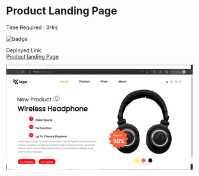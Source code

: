 # Product Landing Page
Time Required : 3Hrs

![badge](https://img.shields.io/badge/Home-Product-sucess)

Deployed Link:  
[Product landing Page](https://product-buy-page.netlify.app/)

![Output](./output.png)